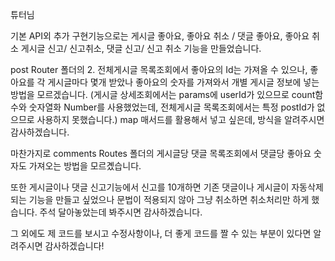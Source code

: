 튜터님

기본 API외 추가 구현기능으로는 게시글 좋아요, 좋아요 취소 / 댓글 좋아요, 좋아요 취소
게시글 신고/ 신고취소, 댓글 신고/ 신고 취소 기능을 만들었습니다.

post Router 폴더의 2. 전체게시글 목록조회에서 좋아요의 Id는 가져올 수 있으나, 좋아요를 각 게시글마다 몇개 받았나 좋아요의 숫자를 가져와서 개별 게시글 정보에 넣는 방법을 모르겠습니다. (게시글 상세조회에서는 params에 userId가 있으므로 count함수와 숫자열화 Number를 사용했었는데, 전체게시글 목록조회에서는 특정 postId가 없으므로 사용하지 못했습니다.) map 매서드를 활용해서 넣고 싶은데, 방식을 알려주시면 감사하겠습니다.

마찬가지로 comments Routes 폴더의 게시글당 댓글 목록조회에서 댓글당 좋아요 숫자도 가져오는 방법을 모르곘습니다.

또한 게시글이나 댓글 신고기능에서 신고를 10개하면 기존 댓글이나 게시글이 자동삭제되는 기능을 만들고 싶었으나 문법이 적용되지 않아 그냥 취소하면 취소처리만
하게 했습니다. 주석 달아놓았는데 봐주시면 감사하겠습니다.

그 외에도 제 코드를 보시고 수정사항이나, 더 좋게 코드를 짤 수 있는 부분이 있다면 알려주시면 감사하겠습니다!
